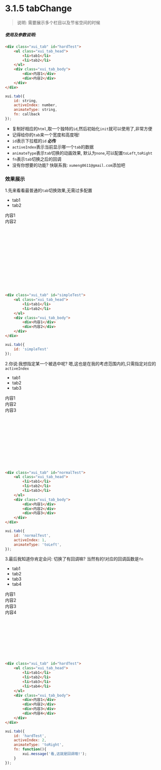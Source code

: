 <link rel="stylesheet" type="text/css" href="../assets/xui.css">
<script type="text/javascript" src="../assets/xui.js"></script>
<style type="text/css">
.xui_tab{
    width: 800px;
	height: 300px;
}
</style>

# 3.1.5 tabChange

>说明: 需要展示多个栏目以及节省空间的时候

##### 使用及参数说明:
```html
<div class="xui_tab" id="hardTest">
	<ul class="xui_tab_head">
		<li>tab1</li>
		<li>tab2</li>
	</ul>
	<div class="xui_tab_body">
		<div>内容1</div>
		<div>内容2</div>
	</div>
</div>
```
```js
xui.tab({
	id: string,
	activeIndex: number,
	animateType: string,
	fn: callback
});
```
* 复制好相应的`html`,取一个独特的`id`,然后初始化`init`就可以使用了,非常方便
* 记得给你的`tab`来一个宽度和高度哦!
* `id`表示下拉框的`id` **必传**
* `activeIndex`表示当前显示哪一个`tab`的数据
* `animateType`表示`tab`切换的动画效果, 默认为`none`,可以配置`toLeft`,`toRight`
* `fn`表示`tab`切换之后的回调
* 没有你想要的功能? 快联系我: `xumeng0611@gmail.com`添加吧

### 效果展示


1.先来看看最普通的`tab`切换效果,无需过多配置
<div class="xui_tab" id="simpleTest">
	<ul class="xui_tab_head">
		<li>tab1</li>
		<li>tab2</li>
	</ul>
	<div class="xui_tab_body">
		<div>内容1</div>
		<div>内容2</div>
	</div>
</div>

<script type="text/javascript">
xui.tab({
	id: 'simpleTest'
});
</script>
```html
<div class="xui_tab" id="simpleTest">
	<ul class="xui_tab_head">
		<li>tab1</li>
		<li>tab2</li>
	</ul>
	<div class="xui_tab_body">
		<div>内容1</div>
		<div>内容2</div>
	</div>
</div>
```

```js
xui.tab({
	id: 'simpleTest'
});
```

2.你说:我想指定某一个被选中呢? 嗯,这也是在我的考虑范围内的,只需指定对应的`activeIndex`
<div class="xui_tab" id="normalTest">
	<ul class="xui_tab_head">
		<li>tab1</li>
		<li>tab2</li>
		<li>tab3</li>
	</ul>
	<div class="xui_tab_body">
		<div>内容1</div>
		<div>内容2</div>
		<div>内容3</div>
	</div>
</div>

<script type="text/javascript">
xui.tab({
	id: 'normalTest',
	activeIndex: 1,
	animateType: 'toLeft',
});
</script>
```html
<div class="xui_tab" id="normalTest">
	<ul class="xui_tab_head">
		<li>tab1</li>
		<li>tab2</li>
		<li>tab3</li>
	</ul>
	<div class="xui_tab_body">
		<div>内容1</div>
		<div>内容2</div>
		<div>内容3</div>
	</div>
</div>
```

```js
xui.tab({
	id: 'normalTest',
	activeIndex: 1,
	animateType: 'toLeft',
});
```

3.最后我知道你肯定会问: 切换了有回调嘛? 当然有的!对应的回调函数是`fn`
<div class="xui_tab" id="hardTest">
	<ul class="xui_tab_head">
		<li>tab1</li>
		<li>tab2</li>
		<li>tab3</li>
		<li>tab4</li>
	</ul>
	<div class="xui_tab_body">
		<div>内容1</div>
		<div>内容2</div>
		<div>内容3</div>
		<div>内容4</div>
	</div>
</div>

<script type="text/javascript">
xui.tab({
	id: 'hardTest',
	activeIndex: 2,
	animateType: 'toRight',
	fn: function(){
		xui.message('看,这就是回调哦!');
	}
});
</script>
```html
<div class="xui_tab" id="hardTest">
	<ul class="xui_tab_head">
		<li>tab1</li>
		<li>tab2</li>
		<li>tab3</li>
		<li>tab4</li>
	</ul>
	<div class="xui_tab_body">
		<div>内容1</div>
		<div>内容2</div>
		<div>内容3</div>
		<div>内容4</div>
	</div>
</div>
```

```js
xui.tab({
	id: 'hardTest',
	activeIndex: 2,
	animateType: 'toRight',
	fn: function(){
		xui.message('看,这就是回调哦!');
	}
});
```